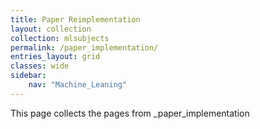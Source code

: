 ```yaml
---
title: Paper Reimplementation
layout: collection
collection: mlsubjects
permalink: /paper_implementation/
entries_layout: grid
classes: wide
sidebar:
    nav: "Machine_Leaning"
---
```


This page collects the pages from _paper_implementation

